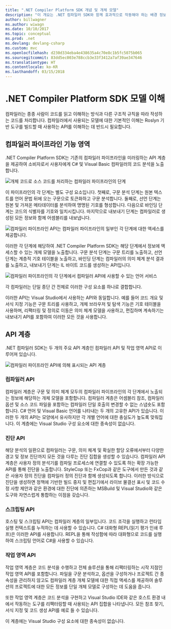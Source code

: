 ```yaml
---
title: ".NET Compiler Platform SDK 개념 및 개체 모델"
description: "이 개요는 .NET 컴파일러 SDK와 함께 효과적으로 작동해야 하는 배경 정보를 제공합니다. API 계층, 관련된 주요 형식 및 전체 개체 모델을 학습합니다."
author: billwagner
ms.author: wiwagn
ms.date: 10/10/2017
ms.topic: conceptual
ms.prod: .net
ms.devlang: devlang-csharp
ms.custom: mvc
ms.openlocfilehash: d230d334eba4e438635a4c70e8c1b5fc5075b065
ms.sourcegitcommit: 83dd5ec003e788ccb3e33f3412a7af39ae347646
ms.translationtype: HT
ms.contentlocale: ko-KR
ms.lasthandoff: 03/15/2018
---
```

# <a name="understand-the-net-compiler-platform-sdk-model"></a>.NET Compiler Platform SDK 모델 이해

컴파일러는 종종 사람이 코드를 읽고 이해하는 방식과 다른 구조적 규칙을 따라 작성하는 코드를 처리합니다. 컴파일러에서 사용되는 모델에 대한 기본적인 이해는 Roslyn 기반 도구를 빌드할 때 사용하는 API를 이해하는 데 반드시 필요합니다. 

## <a name="compiler-pipeline-functional-areas"></a>컴파일러 파이프라인 기능 영역

.NET Compiler Platform SDK는 기존의 컴파일러 파이프라인을 미러링하는 API 계층을 제공하여 소비자로서 사용자에게 C# 및 Visual Basic 컴파일러의 코드 분석을 노출합니다.

![개체 코드로 소스 코드를 처리하는 컴파일러 파이프라인의 단계](media/compiler-pipeline.png)

이 파이프라인의 각 단계는 별도 구성 요소입니다. 첫째로, 구문 분석 단계는 원본 텍스트를 언어 문법 뒤에 오는 구문으로 토큰화하고 구문 분석합니다. 둘째로, 선언 단계는 원본 및 가져온 메타데이터를 분석하여 명명된 기호를 형성합니다. 다음으로 바인딩 단계는 코드의 식별자를 기호와 일치시킵니다. 마지막으로 내보내기 단계는 컴파일러로 생성된 모든 정보와 함께 어셈블리를 내보냅니다.

![컴파일러 파이프라인 API는 컴파일러 파이프라인의 일부인 각 단계에 대한 액세스를 제공합니다.](media/compiler-pipeline-api.png)

이러한 각 단계에 해당하여 .NET Compiler Platform SDK는 해당 단계에서 정보에 액세스할 수 있는 개체 모델을 노출합니다. 구문 분석 단계는 구문 트리를 노출하고, 선언 단계는 계층적 기호 테이블을 노출하고, 바인딩 단계는 컴파일러의 의미 체계 분석 결과를 노출하고, 내보내기 단계는 IL 바이트 코드를 생성하는 API입니다.

![컴파일러 파이프라인의 각 단계에서 컴파일러 API에 사용할 수 있는 언어 서비스](media/compiler-pipeline-lang-svc.png)

각 컴파일러는 단일 종단 간 전체로 이러한 구성 요소를 하나로 결합합니다.

이러한 API는 Visual Studio에서 사용하는 API와 동일합니다. 예를 들어 코드 개요 및 서식 지정 기능은 구문 트리를 사용하고, 개체 브라우저 및 탐색 기능은 기호 테이블을 사용하며, 리팩터링 및 정의로 이동은 의미 체계 모델을 사용하고, 편집하며 계속하기는 내보내기 API를 포함하여 이러한 모든 것을 사용합니다. 

## <a name="api-layers"></a>API 계층

.NET 컴파일러 SDK는 두 개의 주요 API 계층인 컴파일러 API 및 작업 영역 API로 이루어져 있습니다.

![컴파일러 파이프라인 API에 의해 표시되는 API 계층](media/api-layers.png)

### <a name="compiler-apis"></a>컴파일러 API

컴파일러 계층은 구문 및 의미 체계 모두의 컴파일러 파이프라인의 각 단계에서 노출되는 정보에 해당하는 개체 모델을 포함합니다. 컴파일러 계층은 어셈블리 참조, 컴파일러 옵션 및 소스 코드 파일을 포함하는 컴파일러 단일 호출의 변경할 수 없는 스냅숏도 포함합니다. C# 언어 및 Visual Basic 언어를 나타내는 두 개의 고유한 API가 있습니다. 이러한 두 개의 API는 모양에서 유사하지만 각 개별 언어에 대한 충실도가 높도록 맞춰집니다. 이 계층에는 Visual Studio 구성 요소에 대한 종속성이 없습니다.

### <a name="diagnostic-apis"></a>진단 API

해당 분석의 일환으로 컴파일러는 구문, 의미 체계 및 확실한 할당 오류에서부터 다양한 경고 및 정보 진단까지 모든 것을 다루는 진단 집합을 생성할 수 있습니다. 컴파일러 API 계층은 사용자 정의 분석기를 컴파일 프로세스에 연결할 수 있도록 하는 확장 가능한 API를 통해 진단을 노출합니다. StyleCop 또는 FxCop과 같은 도구에서 만든 것과 같은 사용자 정의 진단을 컴파일러 정의 진단과 함께 생성되도록 합니다. 이러한 방식으로 진단을 생성하면 정책에 기반한 빌드 중지 및 편집기에서 라이브 물결선 표시 및 코드 수정 사항 제안과 같은 환경에 대한 진단에 의존하는 MSBuild 및 Visual Studio와 같은 도구와 자연스럽게 통합하는 이점을 갖습니다.

### <a name="scripting-apis"></a>스크립팅 API

호스팅 및 스크립팅 API는 컴파일러 계층의 일부입니다. 코드 조각을 실행하고 런타임 실행 컨텍스트를 누적하는 데 사용할 수 있습니다.
C# 대화형 REPL(읽기 평가 인쇄 루프)은 이러한 API를 사용합니다. REPL을 통해 작성함에 따라 대화형으로 코드를 실행하여 스크립팅 언어로 C#을 사용할 수 있습니다.

### <a name="workspaces-apis"></a>작업 영역 API

작업 영역 계층은 코드 분석을 수행하고 전체 솔루션을 통해 리팩터링하는 시작 지점인 작업 영역 API를 포함합니다. 파일을 구문 분석하고, 옵션을 구성하거나 프로젝트 간 종속성을 관리하지 않고도 컴파일러 계층 개체 모델에 대한 직접 액세스를 제공하여 솔루션의 프로젝트에 대한 모든 정보를 단일 개체 모델로 구성하는 데 도움을 줍니다.

또한 작업 영역 계층은 코드 분석을 구현하고 Visual Studio IDE와 같은 호스트 환경 내에서 작동하는 도구를 리팩터링할 때 사용되는 API 집합을 나타냅니다. 모든 참조 찾기, 서식 지정 및 코드 생성 API를 예로 들 수 있습니다.

이 계층에는 Visual Studio 구성 요소에 대한 종속성이 없습니다.
